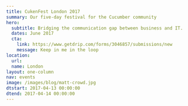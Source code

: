 ```yaml
---
title: CukenFest London 2017
summary: Our five-day festival for the Cucumber community
hero:
  subtitle: Bridging the communication gap between business and IT.
  dates: June 2017
  cta:
    link: https://www.getdrip.com/forms/3046857/submissions/new
    message: Keep in me in the loop
location:
  url: 
  name: London
layout: one-column
nav: events
image: /images/blog/matt-crowd.jpg
dtstart: 2017-04-13 00:00:00
dtend: 2017-04-14 00:00:00
---
```

